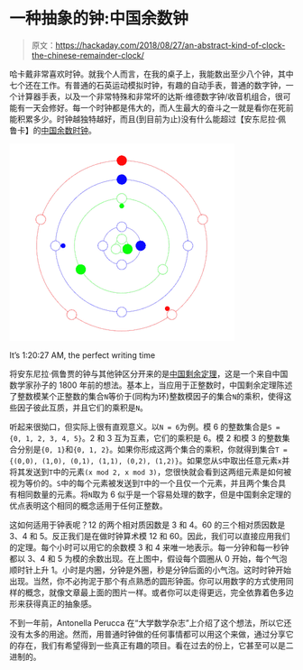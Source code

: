 # 一种抽象的钟:中国余数钟

> 原文：<https://hackaday.com/2018/08/27/an-abstract-kind-of-clock-the-chinese-remainder-clock/>

哈卡戴非常喜欢时钟。就我个人而言，在我的桌子上，我能数出至少八个钟，其中七个还在工作。有普通的石英运动模拟时钟，有趣的自动手表，普通的数字钟，一个计算器手表，以及一个非常特殊和非常坏的达斯·维德数字钟/收音机组合，很可能有一天会修好。每一个时钟都是伟大的，而人生最大的奋斗之一就是看你在死前能积累多少。时钟越独特越好，而且(到目前为止)没有什么能超过【安东尼拉·佩鲁卡】的[中国余数时钟](http://www.antonellaperucca.net/CRC.html)。

[![](img/7092261ab649e63f381e9bb7f86a8956.png)](http://www.antonellaperucca.net/CRC.html)

It’s 1:20:27 AM, the perfect writing time

将安东尼拉·佩鲁贾的钟与其他钟区分开来的是[中国剩余定理](https://en.wikipedia.org/wiki/Chinese_remainder_theorem)，这是一个来自中国数学家孙子的 1800 年前的想法。基本上，当应用于正整数时，中国剩余定理陈述了整数模某个正整数的集合`N`等价于(同构为环)整数模因子的集合`N`的乘积，使得这些因子彼此互质，并且它们的乘积是`N`。

听起来很拗口，但实际上很有直观意义。以`N = 6`为例。模 6 的整数集合是`S = {0, 1, 2, 3, 4, 5}`。2 和 3 互为互素，它们的乘积是 6。模 2 和模 3 的整数集合分别是`{0, 1}`和`{0, 1, 2}`。如果你形成这两个集合的乘积，你就得到集合`T = {(0,0), (1,0), (0,1), (1,1), (0,2), (1,2)}`。如果您从`S`中取出任意元素`x`并将其发送到`T`中的元素`(x mod 2, x mod 3)`，您很快就会看到这两组元素是如何被视为等价的。`S`中的每个元素被发送到`T`中的一个且仅一个元素，并且两个集合具有相同数量的元素。将`N`取为 6 似乎是一个容易处理的数字，但是中国剩余定理的优点表明这个相同的概念适用于任何正整数。

这如何适用于钟表呢？12 的两个相对质因数是 3 和 4。60 的三个相对质因数是 3、4 和 5。反正我们是在做时钟算术模 12 和 60。因此，我们可以直接应用我们的定理。每个小时可以用它的余数模 3 和 4 来唯一地表示。每一分钟和每一秒钟都以 3、4 和 5 为模的余数出现。在上图中，假设每个圆圈从 0 开始，每个气泡顺时针上升 1。小时是内圈，分钟是外圈，秒是分钟后面的小气泡。这时时钟开始出现。当然，你不必拘泥于那个有点熟悉的圆形钟面。你可以用数字的方式使用同样的概念，就像文章最上面的图片一样。或者你可以走得更远，完全依靠着色多边形来获得真正的抽象感。

不到一年前，Antonella Perucca 在“大学数学杂志”上介绍了这个想法，所以它还没有太多的用途。然而，用普通时钟做的任何事情都可以用这个来做，通过分享它的存在，我们有希望得到一些真正有趣的项目。看在过去的份上，它甚至可以是二进制的。